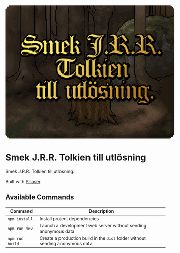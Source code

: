 <img src="start.png" alt="Smek J.R.R. Tolkien till utlösning." style="max-width: 532px;" />

# Smek J.R.R. Tolkien till utlösning
Smek J.R.R. Tolkien till utlösning.

Built with [Phaser](https://phaser.io).

## Available Commands

| Command | Description |
|---------|-------------|
| `npm install` | Install project dependencies |
| `npm run dev` | Launch a development web server without sending anonymous data |
| `npm run build` | Create a production build in the `dist` folder without sending anonymous data |
